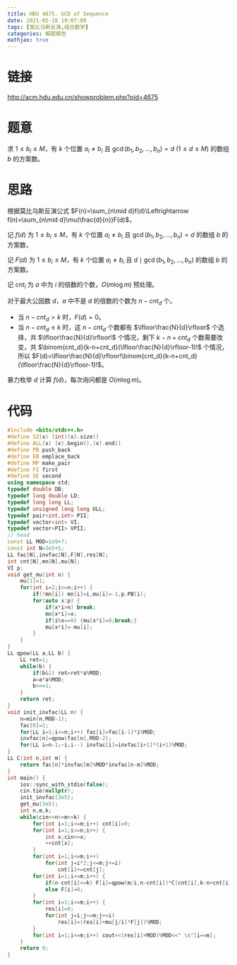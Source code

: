 ```yaml
---
title: HDU 4675. GCD of Sequence
date: 2021-05-18 19:07:09
tags: [莫比乌斯反演,组合数学]
categories: 解题报告
mathjax: true
---
```


# 链接

<http://acm.hdu.edu.cn/showproblem.php?pid=4675>

# 题意

求 $1\le b_i \le M$，有 $k$ 个位置 $a_i\neq b_i$ 且 $\gcd(b_1,b_2,\dots,b_n)=d$ $(1\le d \le M)$ 的数组 $b$ 的方案数。

<!--more-->

# 思路

根据莫比乌斯反演公式 $F(n)=\sum_{n\mid d}f(d)\Leftrightarrow f(n)=\sum_{n\mid d}\mu(\frac{d}{n})F(d)$，

记 $f(d)$ 为 $1\le b_i \le M$，有 $k$ 个位置 $a_i\neq b_i$ 且 $\gcd(b_1,b_2,\dots,b_n)=d$ 的数组 $b$ 的方案数，

记 $F(d)$ 为 $1\le b_i \le M$，有 $k$ 个位置 $a_i\neq b_i$ 且 $d\mid \gcd(b_1,b_2,\dots,b_n)$ 的数组 $b$ 的方案数。

记 $cnt_i$ 为 $a$ 中为 $i$ 的倍数的个数，$O(m\log m)$ 预处理。

对于最大公因数 $d$，$a$ 中不是 $d$ 的倍数的个数为 $n-cnt_d$ 个。

- 当 $n-cnt_d>k$ 时，$F(d)=0$。
- 当 $n-cnt_d\le k$ 时，这 $n-cnt_d$ 个数都有 $\lfloor\frac{N}{d}\rfloor$ 个选择，共 $\lfloor\frac{N}{d}\rfloor!$ 个情况，剩下 $k-n+cnt_d$ 个数需要改变，共 $\binom{cnt_d}{k-n+cnt_d}(\lfloor\frac{N}{d}\rfloor-1)!$ 个情况，所以 $F(d)=\lfloor\frac{N}{d}\rfloor!\binom{cnt_d}{k-n+cnt_d}(\lfloor\frac{N}{d}\rfloor-1)!$。

暴力枚举 $d$ 计算 $f(d)$，每次询问都是 $O(m\log m)$。


# 代码

```cpp
#include <bits/stdc++.h>
#define SZ(x) (int)(x).size()
#define ALL(x) (x).begin(),(x).end()
#define PB push_back
#define EB emplace_back
#define MP make_pair
#define FI first
#define SE second
using namespace std;
typedef double DB;
typedef long double LD;
typedef long long LL;
typedef unsigned long long ULL;
typedef pair<int,int> PII;
typedef vector<int> VI;
typedef vector<PII> VPII;
// head
const LL MOD=1e9+7;
const int N=3e5+5;
LL fac[N],invfac[N],F[N],res[N];
int cnt[N],mn[N],mu[N];
VI p;
void get_mu(int n) {
    mu[1]=1;
    for(int i=2;i<=n;i++) {
        if(!mn[i]) mn[i]=i,mu[i]=-1,p.PB(i);
        for(auto x:p) {
            if(x*i>n) break;
            mn[x*i]=x;
            if(i%x==0) {mu[x*i]=0;break;}
            mu[x*i]=-mu[i];
        }
    }
}
LL qpow(LL a,LL b) {
    LL ret=1;
    while(b) {
        if(b&1) ret=ret*a%MOD;
        a=a*a%MOD;
        b>>=1;
    }
    return ret;
}
void init_invfac(LL n) {
    n=min(n,MOD-1);
    fac[0]=1;
    for(LL i=1;i<=n;i++) fac[i]=fac[i-1]*i%MOD;
    invfac[n]=qpow(fac[n],MOD-2);
    for(LL i=n-1;~i;i--) invfac[i]=invfac[i+1]*(i+1)%MOD;
}
LL C(int n,int m) {
    return fac[n]*invfac[m]%MOD*invfac[n-m]%MOD;
}
int main() {
    ios::sync_with_stdio(false);
    cin.tie(nullptr);
    init_invfac(3e5);
    get_mu(3e5);
    int n,m,k;
    while(cin>>n>>m>>k) {
        for(int i=1;i<=m;i++) cnt[i]=0;
        for(int i=1;i<=n;i++) {
            int x;cin>>x;
            ++cnt[x];
        }
        for(int i=1;i<=m;i++)
            for(int j=i*2;j<=m;j+=i)
                cnt[i]+=cnt[j];
        for(int i=1;i<=m;i++) {
            if(n-cnt[i]<=k) F[i]=qpow(m/i,n-cnt[i])*C(cnt[i],k-n+cnt[i])%MOD*qpow(m/i-1,k-n+cnt[i])%MOD;
            else F[i]=0;
        }
        for(int i=1;i<=m;i++) {
            res[i]=0;
            for(int j=i;j<=m;j+=i)
                res[i]=(res[i]+mu[j/i]*F[j])%MOD;
        }
        for(int i=1;i<=m;i++) cout<<(res[i]+MOD)%MOD<<" \n"[i==m];
    }
    return 0;
}
```